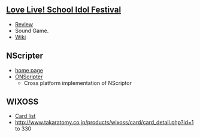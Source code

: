 ## [Love Live! School Idol Festival](http://lovelive.bushimo.jp/)
* [Review](http://d.hatena.ne.jp/gravit/20130415/1366068704)
* Sound Game.
* [Wiki](http://www59.atwiki.jp/lovelive-sif/)

## NScripter
* [home page](http://www.nscripter.com/)
* [ONScripter](http://onscripter.sourceforge.jp/onscripter.html)
  * Cross platform implementation of NScriptor


## WIXOSS
* [Card list](http://www.takaratomy.co.jp/products/wixoss/card/product_list.php)
* http://www.takaratomy.co.jp/products/wixoss/card/card_detail.php?id=1 to 330
